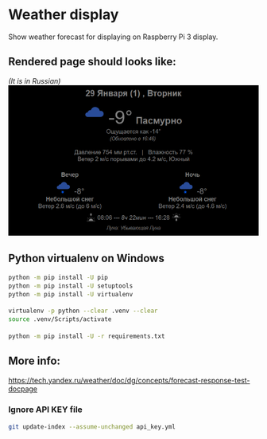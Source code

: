 # Weather display
Show weather forecast for displaying on Raspberry Pi 3 display.


## Rendered page should looks like:
_(It is in Russian)_
![PageView](./img/weather_display_page_rendered.png)


## Python virtualenv on Windows
```bash
python -m pip install -U pip
python -m pip install -U setuptools
python -m pip install -U virtualenv

virtualenv -p python --clear .venv --clear
source .venv/Scripts/activate

python -m pip install -U -r requirements.txt
```


## More info:
https://tech.yandex.ru/weather/doc/dg/concepts/forecast-response-test-docpage

### Ignore API KEY file 
```bash
git update-index --assume-unchanged api_key.yml
```
